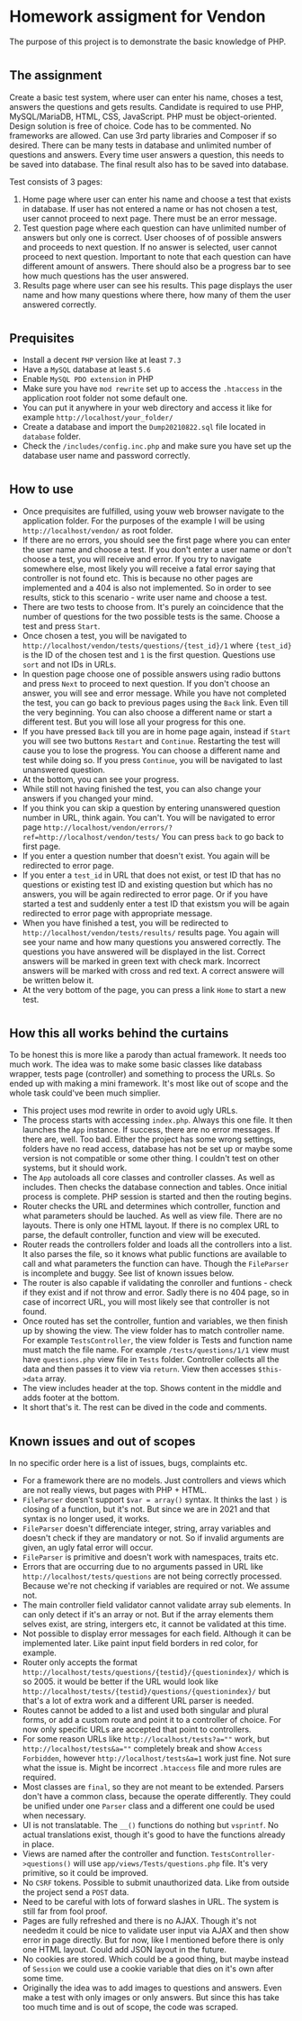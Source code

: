 # Homework assigment for Vendon
The purpose of this project is to demonstrate the basic knowledge of PHP.

#
## The assignment
Create a basic test system, where user can enter his name, choses a test, answers the questions and gets results.
Candidate is required to use PHP, MySQL/MariaDB, HTML, CSS, JavaScript. PHP must be object-oriented. Design solution
is free of choice. Code has to be commented. No frameworks are allowed. Can use 3rd party libraries and Composer if
so desired. There can be many tests in database and unlimited number of questions and answers. Every time user answers
a question, this needs to be saved into database. The final result also has to be saved into database.

Test consists of 3 pages:
1. Home page where user can enter his name and choose a test that exists in database. If user has not entered a name
or has not chosen a test, user cannot proceed to next page. There must be an error message.
2. Test question page where each question can have unlimited number of answers but only one is correct. User chooses
of of possible answers and proceeds to next question. If no answer is selected, user cannot proceed to next question.
Important to note that each question can have different amount of answers. There should also be a progress bar to see
how much questions has the user answered.
3. Results page where user can see his results. This page displays the user name and how many questions where there, how
many of them the user answered correctly.

#
## Prequisites
- Install a decent `PHP` version like at least `7.3`
- Have a `MySQL` database at least `5.6`
- Enable `MySQL PDO extension` in PHP
- Make sure you have `mod rewrite` set up to access the `.htaccess` in the application root folder not some default one.
- You can put it anywhere in your web directory and access it like for example `http://localhost/your_folder/`
- Create a database and import the `Dump20210822.sql` file located in `database` folder.
- Check the `/includes/config.inc.php` and make sure you have set up the database user name and password correctly.

#
## How to use
- Once prequisites are fulfilled, using youw web browser navigate to the application folder. For the purposes of the
example I will be using `http://localhost/vendon/` as root folder.
- If there are no errors, you should see the first page where you can enter the user name and choose a test. If you
don't enter a user name or don't choose a test, you will receive and error. If you try to navigate somewhere else, most
likely you will receive a fatal error saying that controller is not found etc. This is because no other pages are
implemented and a 404 is also not implemented. So in order to see results, stick to this scenario - write user name and
choose a test.
- There are two tests to choose from. It's purely an coincidence that the number of questions for the two possible tests
is the same. Choose a test and press `Start`.
- Once chosen a test, you will be navigated to `http://localhost/vendon/tests/questions/{test_id}/1` where `{test_id}`
is the ID of the chosen test and `1` is the first question. Questions use `sort` and not IDs in URLs.
- In question page choose one of possible answers using radio buttons and press `Next` to proceed to next question. If
you don't choose an answer, you will see and error message. While you have not completed the test, you can go back to
previous pages using the `Back` link. Even till the very beginning. You can also choose a different name or start a
different test. But you will lose all your progress for this one.
- If you have pressed `Back` till you are in home page again, instead if `Start` you will see two buttons `Restart`
and `Continue`. Restarting the test will cause you to lose the progress. You can choose a different name and test while
doing so. If you press `Continue`, you will be navigated to last unanswered question.
- At the bottom, you can see your progress.
- While still not having finished the test, you can also change your answers if you changed your mind.
- If you think you can skip a question by entering unanswered question number in URL, think again. You can't. You will
be navigated to error page `http://localhost/vendon/errors/?ref=http://localhost/vendon/tests/` You can press
`back` to go back to first page.
- If you enter a question number that doesn't exist. You again will be redirected to error page.
- If you enter a `test_id` in URL that does not exist, or test ID that has no questions or existing test ID and existing
question but which has no answers, you will be again redirected to error page. Or if you have started a test and
suddenly enter a test ID that existsm you will be again redirected to error page with appropriate message.
- When you have finished a test, you will be redirected to `http://localhost/vendon/tests/results/` results page. You
again will see your name and how many questions you answered correctly. The questions you have answered will be
displayed in the list. Correct answers will be marked in green text with check mark. Incorrect answers will be marked
with cross and red text. A correct answere will be written below it.
- At the very bottom of the page, you can press a link `Home` to start a new test.

#
## How this all works behind the curtains
To be honest this is more like a parody than actual framework. It needs too much work. The idea was to make some basic
classes like databass wrapper, tests page (controller) and something to process the URLs. So ended up with making a mini
framework. It's most like out of scope and the whole task could've been much simplier.
- This project uses mod rewrite in order to avoid ugly URLs.
- The process starts with accessing `index.php`. Always this one file. It then launches the `App` instance. If success,
there are no error messages. If there are, well. Too bad. Either the project has some wrong settings, folders have no
read access, database has not be set up or maybe some version is not compatible or some other thing. I couldn't test on
other systems, but it should work.
- The `App` autoloads all core classes and controller classes. As well as includes. Then checks the database
connection and tables. Once initial process is complete. PHP session is started and then the routing begins.
- Router checks the URL and determines which controller, function and what parameters should be lauched. As well as
view file. There are no layouts. There is only one HTML layout. If there is no complex URL to parse, the default
controller, function and view will be executed.
- Router reads the controllers folder and loads all the controllers into a list. It also parses the file, so it knows
what public functions are available to call and what parameters the function can have. Though the `FileParser` is
incomplete and buggy. See list of known issues below.
- The router is also capable if validating the conroller and funtions - check if they exist and if not throw and error.
Sadly there is no 404 page, so in case of incorrect URL, you will most likely see that controller is not found.
- Once routed has set the controller, funtion and variables, we then finish up by showing the view. The view folder has
to match controller name. For example `TestsController`, the view folder is Tests and function name must match the file
name. For example `/tests/questions/1/1` view must have `questions.php` view file in `Tests` folder. Controller collects
all the data and then passes it to view via `return`. View then accesses `$this->data` array.
- The view includes header at the top. Shows content in the middle and adds footer at the bottom.
- It short that's it. The rest can be dived in the code and comments.

#
## Known issues and out of scopes
In no specific order here is a list of issues, bugs, complaints etc.
- For a framework there are no models. Just controllers and views which are not really views, but pages with PHP + HTML.
- `FileParser` doesn't support `$var = array()` syntax. It thinks the last `)` is closing of a function, but it's not.
But since we are in 2021 and that syntax is no longer used, it works.
- `FileParser` doesn't differenciate integer, string, array variables and doesn't check if they are mandatory or not. So
if invalid arguments are given, an ugly fatal error will occur.
- `FileParser` is primitive and doesn't work with namespaces, traits etc.
 - Errors that are occurring due to no arguments passed in URL like `http://localhost/tests/questions` are not being
 correctly processed. Because we're not checking if variables are required or not. We assume not.
- The main controller field validator cannot validate array sub elements. In can only detect if it's an array or not.
But if the array elements them selves exist, are string, intergers etc, it cannot be validated at this time.
- Not possible to display error messages for each field. Although it can be implemented later. Like paint input field
borders in red color, for example.
- Router only accepts the format `http://localhost/tests/questions/{testid}/{questionindex}/` which is so 2005. it would
be better if the URL would look like `http://localhost/tests/{testid}/questions/{questionindex}/` but that's a lot of
extra work and a different URL parser is needed.
- Routes cannot be added to a list and used both singular and plural forms, or add a custom route and point it to a
controller of choice. For now only specific URLs are accepted that point to controllers.
- For some reason URLs like `http://localhost/tests?a=""` work, but `http://localhost/tests&a=""` completely break and
show `Access Forbidden`, however `http://localhost/tests&a=1` work just fine. Not sure what the issue is. Might be
incorrect `.htaccess` file and more rules are required.
- Most classes are `final`, so they are not meant to be extended. Parsers don't have a common class, because the operate
differently. They could be unified under one `Parser` class and a different one could be used when necessary.
- UI is not translatable. The `__()` functions do nothing but `vsprintf`. No actual translations exist, though it's good
to have the functions already in place.
- Views are named after the controller and function. `TestsController->questions()` will use
`app/views/Tests/questions.php` file. It's very primitive, so it could be improved.
- No `CSRF` tokens. Possible to submit unauthorized data. Like from outside the project send a `POST` data.
- Need to be careful with lots of forward slashes in URL. The system is still far from fool proof.
- Pages are fully refreshed and there is no AJAX. Though it's not neededm it could be nice to validate user input via
AJAX and then show error in page directly. But for now, like I mentioned before there is only one HTML layout. Could
add JSON layout in the future.
- No cookies are stored. Which could be a good thing, but maybe instead of `Session` we could use a cookie variable that
dies on it's own after some time.
- Originally the idea was to add images to questions and answers. Even make a test with only images or only answers.
But since this has take too much time and is out of scope, the code was scraped.
